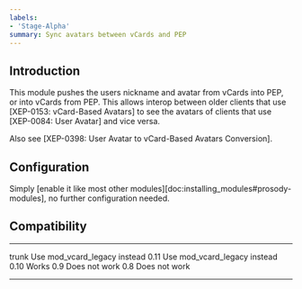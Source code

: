 ```yaml
---
labels:
- 'Stage-Alpha'
summary: Sync avatars between vCards and PEP
---
```


## Introduction

This module pushes the users nickname and avatar from vCards into PEP,
or into vCards from PEP. This allows interop between older clients that
use [XEP-0153: vCard-Based Avatars] to see the avatars of clients that
use [XEP-0084: User Avatar] and vice versa.

Also see [XEP-0398: User Avatar to vCard-Based Avatars Conversion].

## Configuration

Simply [enable it like most other modules][doc:installing_modules#prosody-modules],
no further configuration needed.

## Compatibility

  ------- --------------------------------
  trunk   Use mod\_vcard\_legacy instead
  0.11    Use mod\_vcard\_legacy instead
  0.10    Works
  0.9     Does not work
  0.8     Does not work
  ------- --------------------------------
